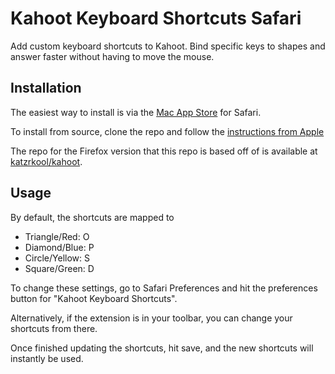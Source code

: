 # Kahoot Keyboard Shortcuts Safari
Add custom keyboard shortcuts to Kahoot. Bind specific keys to shapes and answer faster without having to move the mouse.

## Installation

The easiest way to install is via the [Mac App Store](https://apps.apple.com/us/app/id1534465095) for Safari.

To install from source, clone the repo and follow the [instructions from Apple](https://developer.apple.com/documentation/safariservices/safari_app_extensions/building_a_safari_app_extension#2957926)

The repo for the Firefox version that this repo is based off of is available at [katzrkool/kahoot](https://github.com/katzrkool/kahoot).

## Usage
By default, the shortcuts are mapped to

* Triangle/Red: O
* Diamond/Blue: P
* Circle/Yellow: S
* Square/Green: D

To change these settings, go to Safari Preferences and hit the preferences button for "Kahoot Keyboard Shortcuts".

Alternatively, if the extension is in your toolbar, you can change your shortcuts from there.

Once finished updating the shortcuts, hit save, and the new shortcuts will instantly be used.